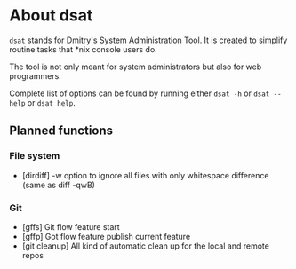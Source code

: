 # About dsat

`dsat` stands for Dmitry's System Administration Tool. It is created to simplify routine tasks that *nix console users do.

The tool is not only meant for system administrators but also for web programmers.

Complete list of options can be found by running either `dsat -h` or `dsat --help` or `dsat help`.

## Planned functions

### File system
- [dirdiff] -w option to ignore all files with only whitespace difference (same as diff -qwB)

### Git
- [gffs] Git flow feature start
- [gffp] Got flow feature publish current feature
- [git cleanup] All kind of automatic clean up for the local and remote repos
